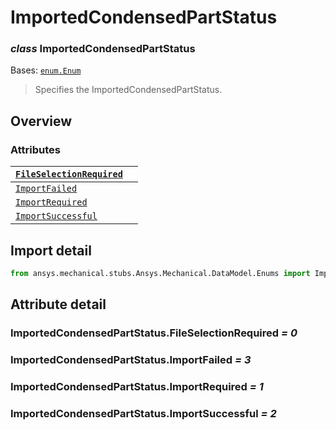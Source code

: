 <a id="importedcondensedpartstatus"></a>

# ImportedCondensedPartStatus

<a id="ImportedCondensedPartStatus"></a>

### *class* ImportedCondensedPartStatus

Bases: [`enum.Enum`](https://docs.python.org/3/library/enum.html#enum.Enum)

> Specifies the ImportedCondensedPartStatus.

> <!-- !! processed by numpydoc !! -->

<a id="overview"></a>

## Overview

### Attributes

| [`FileSelectionRequired`](#ImportedCondensedPartStatus.FileSelectionRequired)   |    |
|---------------------------------------------------------------------------------|----|
| [`ImportFailed`](#ImportedCondensedPartStatus.ImportFailed)                     |    |
| [`ImportRequired`](#ImportedCondensedPartStatus.ImportRequired)                 |    |
| [`ImportSuccessful`](#ImportedCondensedPartStatus.ImportSuccessful)             |    |

<a id="import-detail"></a>

## Import detail

```python
from ansys.mechanical.stubs.Ansys.Mechanical.DataModel.Enums import ImportedCondensedPartStatus
```

<a id="attribute-detail"></a>

## Attribute detail

<a id="ImportedCondensedPartStatus.FileSelectionRequired"></a>

### ImportedCondensedPartStatus.FileSelectionRequired *= 0*

<a id="ImportedCondensedPartStatus.ImportFailed"></a>

### ImportedCondensedPartStatus.ImportFailed *= 3*

<a id="ImportedCondensedPartStatus.ImportRequired"></a>

### ImportedCondensedPartStatus.ImportRequired *= 1*

<a id="ImportedCondensedPartStatus.ImportSuccessful"></a>

### ImportedCondensedPartStatus.ImportSuccessful *= 2*
